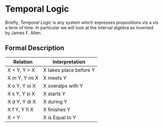 # Temporal Logic

Briefly, _Temporal Logic_ is any system which expresses propositions vis a vis a
term of time. In particular we will look at the interval algebra as invented by
James F. Allen.

## Formal Description 

| Relation      | Interpretation         |
|---------------|------------------------|
| X < Y, Y > X  | X takes place before Y |
| X m Y, Y mi X | X meets Y              |
| X o Y, Y oi X | X overalps with Y      |
| X s Y, Y si X | X starts Y             |
| X d Y, Y di X | X during Y             |
| X f Y, Y fi X | X finishes Y           |
| X = Y         | X is Equal to Y        |

